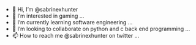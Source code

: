 - 👋 Hi, I’m @sabrinexhunter
- 👀 I’m interested in gaming ...
- 🌱 I’m currently learning software engineering  ...
- 💞️ I’m looking to collaborate on python and c back end programming ...
- 📫 How to reach me  @sabrinexhunter on twitter ...

<!---
sabrinexhunter/sabrinexhunter is a ✨ special ✨ repository because its `README.md` (this file) appears on your GitHub profile.
You can click the Preview link to take a look at your changes.
--->
